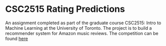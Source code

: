 # CSC2515 Rating Predictions

An assignment completed as part of the graduate course CSC2515: Intro to Machine Learning at the University of Toronto. The project is to build a recommender system for Amazon music reviews. The competition can be found [here](https://www.kaggle.com/c/csc2515-rating-prediction)
